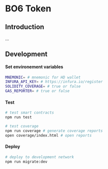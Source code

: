 # BO6 Token

## Introduction
...

## Development

#### Set environement variables
```bash
MNEMONIC= # mnemonic for HD wallet
INFURA_API_KEY= # https://infura.io/register
SOLIDITY_COVERAGE= # true or false 
GAS_REPORTER= # true or false 
```

#### Test
```bash
# test smart contracts
npm run test 

# test coverage
npm run coverage # generate coverage reports
open coverage/index.html # open reports
```

#### Deploy
```bash
# deploy to development network
npm run migrate:dev
```
